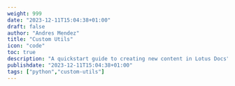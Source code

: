 ```yaml
---
weight: 999
date: "2023-12-11T15:04:38+01:00"
draft: false
author: "Andres Mendez"
title: "Custom Utils"
icon: "code"
toc: true
description: "A quickstart guide to creating new content in Lotus Docs"
publishdate: "2023-12-11T15:04:38+01:00"
tags: ["python","custom-utils"]
---
```

